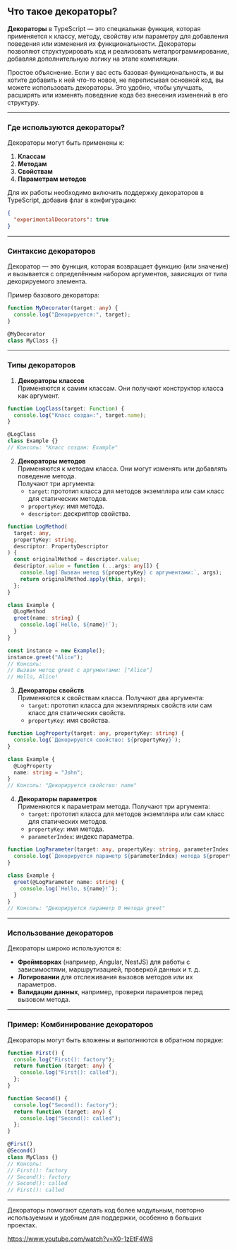 ## Что такое декораторы?

**Декораторы** в TypeScript — это специальная функция, которая применяется к классу, методу, свойству или параметру для добавления поведения или изменения их функциональности. Декораторы позволяют структурировать код и реализовать метапрограммирование, добавляя дополнительную логику на этапе компиляции.

Простое объяснение.
Если у вас есть базовая функциональность, и вы хотите добавить к ней что-то новое, не переписывая основной код, вы можете использовать декораторы. Это удобно, чтобы улучшать, расширять или изменять поведение кода без внесения изменений в его структуру.

---

### **Где используются декораторы?**

Декораторы могут быть применены к:
1. **Классам**
2. **Методам**
3. **Свойствам**
4. **Параметрам методов**

Для их работы необходимо включить поддержку декораторов в TypeScript, добавив флаг в конфигурацию:
```json
{
  "experimentalDecorators": true
}
```

---

### **Синтаксис декораторов**

Декоратор — это функция, которая возвращает функцию (или значение) и вызывается с определённым набором аргументов, зависящих от типа декорируемого элемента.

Пример базового декоратора:
```typescript
function MyDecorator(target: any) {
  console.log("Декорируется:", target);
}

@MyDecorator
class MyClass {}
```

---

### **Типы декораторов**

1. **Декораторы классов**  
Применяются к самим классам. Они получают конструктор класса как аргумент.

```typescript
function LogClass(target: Function) {
  console.log("Класс создан:", target.name);
}

@LogClass
class Example {}
// Консоль: "Класс создан: Example"
```

2. **Декораторы методов**  
Применяются к методам класса. Они могут изменять или добавлять поведение метода.  
Получают три аргумента:
   - `target`: прототип класса для методов экземпляра или сам класс для статических методов.
   - `propertyKey`: имя метода.
   - `descriptor`: дескриптор свойства.

```typescript
function LogMethod(
  target: any,
  propertyKey: string,
  descriptor: PropertyDescriptor
) {
  const originalMethod = descriptor.value;
  descriptor.value = function (...args: any[]) {
    console.log(`Вызван метод ${propertyKey} с аргументами:`, args);
    return originalMethod.apply(this, args);
  };
}

class Example {
  @LogMethod
  greet(name: string) {
    console.log(`Hello, ${name}!`);
  }
}

const instance = new Example();
instance.greet("Alice");
// Консоль:
// Вызван метод greet с аргументами: ["Alice"]
// Hello, Alice!
```

3. **Декораторы свойств**  
Применяются к свойствам класса. Получают два аргумента:
   - `target`: прототип класса для экземплярных свойств или сам класс для статических свойств.
   - `propertyKey`: имя свойства.

```typescript
function LogProperty(target: any, propertyKey: string) {
  console.log(`Декорируется свойство: ${propertyKey}`);
}

class Example {
  @LogProperty
  name: string = "John";
}
// Консоль: "Декорируется свойство: name"
```

4. **Декораторы параметров**  
Применяются к параметрам метода. Получают три аргумента:
   - `target`: прототип класса для методов экземпляра или сам класс для статических методов.
   - `propertyKey`: имя метода.
   - `parameterIndex`: индекс параметра.

```typescript
function LogParameter(target: any, propertyKey: string, parameterIndex: number) {
  console.log(`Декорируется параметр ${parameterIndex} метода ${propertyKey}`);
}

class Example {
  greet(@LogParameter name: string) {
    console.log(`Hello, ${name}!`);
  }
}
// Консоль: "Декорируется параметр 0 метода greet"
```

---

### **Использование декораторов**

Декораторы широко используются в:
- **Фреймворках** (например, Angular, NestJS) для работы с зависимостями, маршрутизацией, проверкой данных и т. д.
- **Логировании** для отслеживания вызовов методов или их параметров.
- **Валидации данных**, например, проверки параметров перед вызовом метода.

---

### **Пример: Комбинирование декораторов**
Декораторы могут быть вложены и выполняются в обратном порядке:
```typescript
function First() {
  console.log("First(): factory");
  return function (target: any) {
    console.log("First(): called");
  };
}

function Second() {
  console.log("Second(): factory");
  return function (target: any) {
    console.log("Second(): called");
  };
}

@First()
@Second()
class MyClass {}
// Консоль:
// First(): factory
// Second(): factory
// Second(): called
// First(): called
```

---

Декораторы помогают сделать код более модульным, повторно используемым и удобным для поддержки, особенно в больших проектах.

https://www.youtube.com/watch?v=X0-1zEtF4W8
